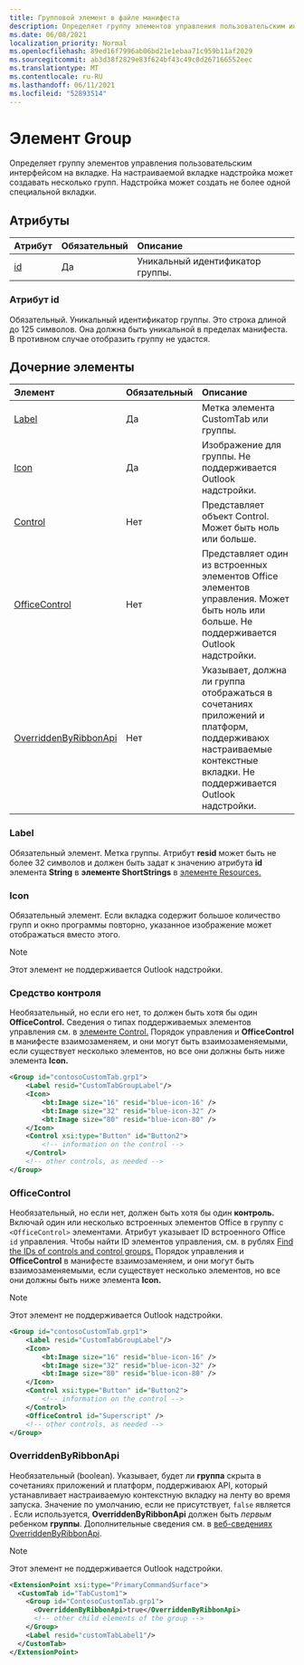 ```yaml
---
title: Групповой элемент в файле манифеста
description: Определяет группу элементов управления пользовательским интерфейсом на вкладке.
ms.date: 06/08/2021
localization_priority: Normal
ms.openlocfilehash: 89ed16f7996ab06bd21e1ebaa71c959b11af2029
ms.sourcegitcommit: ab3d38f2829e83f624bf43c49c0d267166552eec
ms.translationtype: MT
ms.contentlocale: ru-RU
ms.lasthandoff: 06/11/2021
ms.locfileid: "52893514"
---
```

# <a name="group-element"></a>Элемент Group

Определяет группу элементов управления пользовательским интерфейсом на вкладке. На настраиваемой вкладке надстройка может создавать несколько групп. Надстройка может создать не более одной специальной вкладки.

## <a name="attributes"></a>Атрибуты

|  Атрибут  |  Обязательный  |  Описание  |
|:-----|:-----|:-----|
|  [id](#id-attribute)  |  Да  | Уникальный идентификатор группы.|

### <a name="id-attribute"></a>Атрибут id

Обязательный. Уникальный идентификатор группы. Это строка длиной до 125 символов. Она должна быть уникальной в пределах манифеста. В противном случае отобразить группу не удастся.

## <a name="child-elements"></a>Дочерние элементы

|  Элемент |  Обязательный  |  Описание  |
|:-----|:-----|:-----|
|  [Label](#label)      | Да |  Метка элемента CustomTab или группы.  |
|  [Icon](icon.md)      | Да |  Изображение для группы. Не поддерживается Outlook надстройки. |
|  [Control](#control)    | Нет |  Представляет объект Control. Может быть ноль или больше.  |
|  [OfficeControl](#officecontrol)  | Нет | Представляет один из встроенных элементов Office элементов управления. Может быть ноль или больше. Не поддерживается Outlook надстройки.|
|  [OverriddenByRibbonApi](overriddenbyribbonapi.md)      | Нет |  Указывает, должна ли группа отображаться в сочетаниях приложений и платформ, поддерживаюх настраиваемые контекстные вкладки. Не поддерживается Outlook надстройки. |

### <a name="label"></a>Label

Обязательный элемент. Метка группы. Атрибут **resid** может быть не более 32 символов и должен быть задат к значению атрибута **id** элемента **String** в **элементе ShortStrings** в [элементе Resources.](resources.md)

### <a name="icon"></a>Icon

Обязательный элемент. Если вкладка содержит большое количество групп и окно программы повторно, указанное изображение может отображаться вместо этого.

> [!NOTE]
> Этот элемент не поддерживается Outlook надстройки.

### <a name="control"></a>Средство контроля

Необязательный, но если его нет, то должен быть хотя бы один **OfficeControl.** Сведения о типах поддерживаемых элементов управления см. в [элементе Control.](control.md) Порядок  управления и **OfficeControl** в манифесте взаимозаменяем, и они могут быть взаимозаменяемыми, если существует несколько элементов, но все они должны быть ниже элемента **Icon.**

```xml
<Group id="contosoCustomTab.grp1">
    <Label resid="CustomTabGroupLabel"/>
    <Icon>
        <bt:Image size="16" resid="blue-icon-16" />
        <bt:Image size="32" resid="blue-icon-32" />
        <bt:Image size="80" resid="blue-icon-80" />
    </Icon>
    <Control xsi:type="Button" id="Button2">
        <!-- information on the control -->
    </Control>
    <!-- other controls, as needed -->
</Group>
```

### <a name="officecontrol"></a>OfficeControl

Необязательный, но если нет, должен быть хотя бы один **контроль.** Включай один или несколько встроенных элементов Office в группу с `<OfficeControl>` элементами. Атрибут указывает ID встроенного Office `id` управления. Чтобы найти ID элементов управления, см. в рублях [Find the IDs of controls and control groups.](../../design/built-in-button-integration.md#find-the-ids-of-controls-and-control-groups) Порядок  управления и **OfficeControl** в манифесте взаимозаменяем, и они могут быть взаимозаменяемыми, если существует несколько элементов, но все они должны быть ниже элемента **Icon.**

> [!NOTE]
> Этот элемент не поддерживается Outlook надстройки.

```xml
<Group id="contosoCustomTab.grp1">
    <Label resid="CustomTabGroupLabel"/>
    <Icon>
        <bt:Image size="16" resid="blue-icon-16" />
        <bt:Image size="32" resid="blue-icon-32" />
        <bt:Image size="80" resid="blue-icon-80" />
    </Icon>
    <Control xsi:type="Button" id="Button2">
        <!-- information on the control -->
    </Control>
    <OfficeControl id="Superscript" />
    <!-- other controls, as needed -->
</Group>
```

### <a name="overriddenbyribbonapi"></a>OverriddenByRibbonApi

Необязательный (boolean). Указывает, будет ли **группа** скрыта в сочетаниях приложений и платформ, поддерживаюх API, который устанавливает настраиваемую контекстную вкладку на ленту во время запуска. Значение по умолчанию, если не присутствует, `false` является . Если используется, **OverriddenByRibbonApi** должен быть *первым* ребенком **группы**. Дополнительные сведения см. в [веб-сведениях OverriddenByRibbonApi](overriddenbyribbonapi.md).

> [!NOTE]
> Этот элемент не поддерживается Outlook надстройки.

```xml
<ExtensionPoint xsi:type="PrimaryCommandSurface">
  <CustomTab id="TabCustom1">
    <Group id="ContosoCustomTab.grp1">
      <OverriddenByRibbonApi>true</OverriddenByRibbonApi>
      <!-- other child elements of the group -->
    </Group>
    <Label resid="customTabLabel1"/>
  </CustomTab>
</ExtensionPoint>
```
